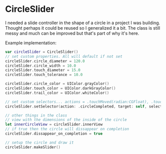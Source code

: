 # CircleSlider
I needed a slide controller in the shape of a circle in a project I was building. Thought perhaps it could be reused so I generalized it a bit. The class is still messy and much can be improved but that's part of why it's here.


Example implementation:

```swift
var circleSlider = CircleSlider()
// set custom properties. All will default if not set
circleSlider.circle_diameter = 120.0 
circleSlider.circle_width = 10.0
circleSlider.touch_diameter = 15.0 
circleSlider.touch_tolerance = 10.0 

circleSlider.circle_color = UIColor.grayColor()
circleSlider.touch_color = UIColor.darkGrayColor()
circleSlider.trail_color = UIColor.whiteColor()

// set custom selectors... actions = .touchMoved(radian:CGFloat), .touchFailed, .circleCompleted
circleSlider.setSelector(action: .circleCompleted, target: self, selector: #selector(someFunction))

// other things in the class
// view with the dimensions of the inside of the circle
let innerCircleView = circleSlider.innerView
// if true then the circle will dissappear on completion
circleSlider.dissappear_on_completion = true

// setup the circle and draw it
circleSlider.makeSlider()
```
